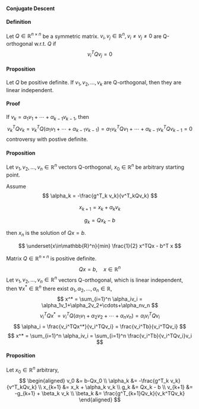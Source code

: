 #### Conjugate Descent

#### Definition

Let $Q\in\mathbb{R}^{n\times n}$ be a symmetric matrix.
$v_i,v_j\in\mathbb{R}^n,v_i\ne v_j \ne0$ are Q-orthogonal w.r.t. $Q$ if 
$$
    v_i^T Q v_j = 0
$$

#### Proposition

Let $Q$ be positive definite. 
If ${v_1,v_2,\dots,v_k}$ are Q-orthogonal, then they are linear independent.

#### Proof
If $v_k=\alpha_1v_1+\cdots+\alpha_{k-1}v_{k-1}$, then
$$v_k^TQv_k=v_k^TQ(\alpha_1v_1+\cdots+\alpha_{k-1}v_{k-1})=\alpha_1v_k^TQv_1+\cdots+\alpha_{k-1}v_k^TQv_{k-1}=0$$
controversy with postive definite.

#### Proposition
Let $v_1,v_2,\dots,v_n\in\mathbb{R}^n$ vectors Q-orthogonal, 
$x_0\in\mathbb{R}^n$ be arbitrary starting point.

Assume 
$$
\alpha_k = -\frac{g^T_k v_k}{v^T_kQv_k} 
$$

$$
x_{k+1} = x_k + \alpha_k v_k 
$$

$$
g_k = Qx_k - b
$$

then $x_n$ is the solution of $Qx=b$.

$$
    \underset{x\in\mathbb{R}^n}{min} \frac{1}{2} x^TQx - b^T x
$$

Matrix $Q\in\mathbb{R}^{n\times n}$ is positive definite.
$$
    Qx = b, \quad x\in\mathbb{R}^n
$$
Let $v_1,v_2,\dots,v_n\in\mathbb{R}^n$ vectors Q-orthogonal, which is linear independent,
then $\forall x^* \in\mathbb{R}^n$ there exist ${\alpha_1,\alpha_2,\dots,\alpha_n}\in\mathbb{R}$,
$$
    x^* = \sum_{i=1}^n \alpha_iv_i = \alpha_1v_1+\alpha_2v_2+\cdots+\alpha_nv_n
$$
$$
    v_i^TQx^* = v_i^TQ(\alpha_1v_1+\alpha_2v_2+\cdots+\alpha_nv_n) = \alpha_iv_i^TQv_i
$$
$$
    \alpha_i = \frac{v_i^TQx^*}{v_i^TQv_i} = \frac{v_i^Tb}{v_i^TQv_i}
$$
$$
    x^* = \sum_{i=1}^n \alpha_iv_i = \sum_{i=1}^n \frac{v_i^Tb}{v_i^TQv_i}v_i 
$$

#### Proposition
Let $x_0\in\mathbb{R}^n$ arbitrary, 
$$
\begin{aligned}
v_0 &= b-Qx_0 \\
\alpha_k &= -\frac{g^T_k v_k}{v^T_kQv_k} \\
x_{k+1} &= x_k + \alpha_k v_k \\
g_k &= Qx_k - b \\
v_{k+1} &= -g_{k+1} + \beta_k v_k \\
\beta_k &= \frac{g^T_{k+1}Qv_k}{v_k^TQv_k}
\end{aligned}
$$
